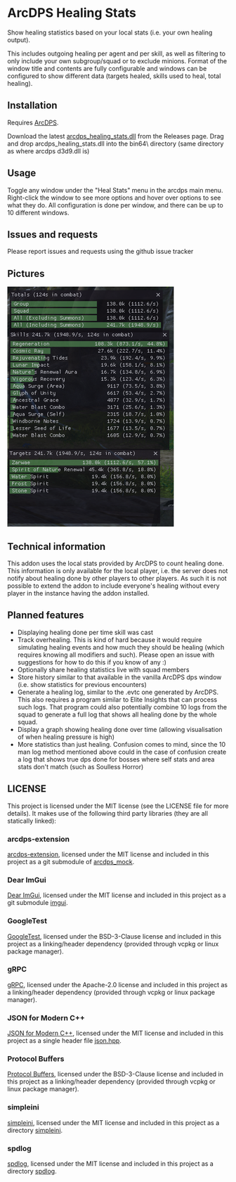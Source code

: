 # ArcDPS Healing Stats
Show healing statistics based on your local stats (i.e. your own healing output).

This includes outgoing healing per agent and per skill, as well as filtering to only include your own subgroup/squad or to exclude minions. Format of the window title and contents are fully configurable and windows can be configured to show different data (targets healed, skills used to heal, total healing).

## Installation
Requires [ArcDPS](https://www.deltaconnected.com/arcdps/).

Download the latest [arcdps_healing_stats.dll](https://github.com/Krappa322/arcdps_healing_stats/releases/latest) from the Releases page. Drag and drop arcdps_healing_stats.dll into the bin64\ directory (same directory as where arcdps d3d9.dll is)

## Usage
Toggle any window under the "Heal Stats" menu in the arcdps main menu. Right-click the window to see more options and hover over options to see what they do. All configuration is done per window, and there can be up to 10 different windows.

## Issues and requests
Please report issues and requests using the github issue tracker

## Pictures
![Example](./Example.png)

## Technical information
This addon uses the local stats provided by ArcDPS to count healing done. This information is only available for the local player, i.e. the server does not notify about healing done by other players to other players. As such it is not possible to extend the addon to include everyone's healing without every player in the instance having the addon installed.

## Planned features
- Displaying healing done per time skill was cast
- Track overhealing. This is kind of hard because it would require simulating healing events and how much they should be healing (which requires knowing all modifiers and such). Please open an issue with suggestions for how to do this if you know of any :)
- Optionally share healing statistics live with squad members
- Store history similar to that available in the vanilla ArcDPS dps window (i.e. show statistics for previous encounters)
- Generate a healing log, similar to the .evtc one generated by ArcDPS. This also requires a program similar to Elite Insights that can process such logs. That program could also potentially combine 10 logs from the squad to generate a full log that shows all healing done by the whole squad.
- Display a graph showing healing done over time (allowing visualisation of when healing pressure is high)
- More statistics than just healing. Confusion comes to mind, since the 10 man log method mentioned above could in the case of confusion create a log that shows true dps done for bosses where self stats and area stats don't match (such as Soulless Horror)

## LICENSE
This project is licensed under the MIT license (see the LICENSE file for more details). It makes use of the following third party libraries (they are all statically linked):
### arcdps-extension
[arcdps-extension](https://github.com/knoxfighter/arcdps-extension), licensed under the MIT license and included in this project as a git submodule of [arcdps_mock](/arcdps_mock).
### Dear ImGui
[Dear ImGui](https://github.com/ocornut/imgui), licensed under the MIT license and included in this project as a git submodule [imgui](/imgui).
### GoogleTest
[GoogleTest](https://github.com/google/googletest), licensed under the BSD-3-Clause license and included in this project as a linking/header dependency (provided through vcpkg or linux package manager).
### gRPC
[gRPC](https://github.com/grpc/grpc), licensed under the Apache-2.0 license and included in this project as a linking/header dependency (provided through vcpkg or linux package manager).
### JSON for Modern C++
[JSON for Modern C++](https://github.com/nlohmann/json), licensed under the MIT license and included in this project as a single header file [json.hpp](/json/json.hpp).
### Protocol Buffers
[Protocol Buffers](https://github.com/protocolbuffers/protobuf), licensed under the BSD-3-Clause license and included in this project as a linking/header dependency (provided through vcpkg or linux package manager).
### simpleini
[simpleini](https://github.com/brofield/simpleini), licensed under the MIT license and included in this project as a directory [simpleini](/simpleini).
### spdlog
[spdlog](https://github.com/gabime/spdlog), licensed under the MIT license and included in this project as a directory [spdlog](/spdlog).
